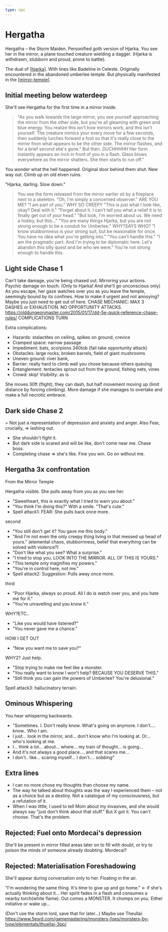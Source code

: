 ```yaml
---
type: npc
---
```


# Hergatha
Hergatha – the Storm Maiden. Personified goth version of Hjarka.
You see her in the mirror, a plane touched creature wielding a dagger.
(Hjarka is withdrawn, stubborn and proud, prone to battle).

The dual of [[hjarka]]. With lines like Badeline in Celeste.
Originally encountered in the abandoned umberlee temple.
But physically manifested in the [[mirror-temple]].

## Initial meeting below waterdeep
She'll see Hergatha for the first time in a mirror inside.
> "As you walk towards the large mirror, you see yourself approaching the mirror from the other side, but you're all gleaming with green and blue energy. You realize this isn't how mirrors work, and this isn't yourself.
> The creature mimics your every move for a few seconds, then suddenly lurches forward a foot so that it's really close to the mirror from what appears to be the other side. The mirror flashes, and for a brief second she's gone."
> But then. *DUCHHHHH* Her form instantly appears an inch in front of you in a flash. Glass blows everywhere as the mirror shatters. She then starts to run off."

You wonder what the hell happened. Original door behind them shut. New way out.
Climb up on old elven ruins.

"Hjarka, darling. Slow down."

> You see the form released from the mirror earlier sit by a fireplace next to a skeleton.
"Oh, I'm simply a concerned observer."
ARE YOU ME?
"I am part of you."
WHY SO CREEPY
"This is just what I look like, okay? Deal with it."
"Forget about it. I can't tell you what a relief it is to finally get out of your head."
"But look, I'm worried about us. We need a hobby, but this..."
"You are many things Hjarka, but you are not strong enough to be a conduit for Umberlee."
WHY?SAYS WHO?
"I know stubbornness is your strong suit, but be reasonable for once. You have no idea what you're getting into."
"You can't handle this."
"I am the pragmatic part. And I'm trying to be diplomatic here. Let's abandon this silly quest and be who we were." You're not strong enough to handle this.

## Light side Chase 1
Can't take damage, you're being chased out. Mirroring your actions. Psychic damage on touch. (Only to Hjarka! And she'll go unconscious only)
As you escape, her gaze watches over you as you leave the temple, seemingly bound by its confines.
How to make it urgent and not annoying?
Maybe you just need to get out of here.
CHASE MECHANIC: MAX 3 DASHES or EXHAUSTION. NO OPPORTUNITY ATTACKS.
https://olddungeonmaster.com/2015/01/17/dd-5e-quick-reference-chase-rules/ COMPLICATIONS TURN

Extra complications:
- Hazards: stalactites on ceiling, spikes on ground, crevice
- Cramped space: narrow passage
- Impediment: bats, scorpions 340tob (fail take opportunity attack)
- Obstacles: large rocks, broken barrels, field of giant mushrooms
- Uneven ground: river bank,
- Barrier: really hard to climb wall you chose because others queuing
- Entanglement: tentacles sprout out from the ground, fishing nets, vines
- Crowd: skip! Visibility: as is

She moves 30ft (flight), they can dash, but half movement moving up (limit distance by forcing climbing). More damage if she manages to overtake and make a full necrotic embrace.

## Dark side Chase 2
= Not just a representation of depression and anxiety and anger. Also Fear, crucially, => lashing out.
- She shouldn't fight it.
- But dark side is scared and will be like, don't come near me. Chase boss.
- Completing chase => she's like. Fine you win. Go on without me.

## Hergatha 3x confrontation
From the Mirror Temple

Hergatha visible. She pulls away from you as you see her.

- "Sweetheart, this is exactly what I tried to warn you about."
- "You think I'm doing this?" With a smile. "That's cute."
- Spell attack1: FEAR: She pulls back once more.

second

- "You still don't get it? You gave me this body."
- "And I'm not even the only creepy thing living in that messed up head of yours." (elemental chaos, stubbornness, belief that everything can be solved with violence?)
- "Don't like what you see? What a surprise."
- "I tried to stop you. LOOK INTO THE MIRROR. ALL OF THIS IS YOURS."
- "This temple only magnifies my powers."
- "You're in control here, not me."
- Spell attack2: Suggestion: Pulls away once more.

third

- "Poor Hjarka, always so proud. All I do is watch over you, and you hate me for it."
- "You're unravelling and you know it."

WHY?ETC..

- "Like you would have listened?"
- "You never gave me a chance."

HOW I GET OUT

- "Now you want me to save you?"

WHY2? Just help.

- "Stop trying to make me feel like a monster.
- "You really want to know  I won't help? BECAUSE YOU DESERVE THIS."
- "Still think you can gain the powers of Umberlee? You're delusional."

Spell attack3: hallucinatory terrain.

## Ominous Whispering
You hear whispering backwards.

- "Sometimes. I. Don't really know. What's going on anymore. I don't.... know.. Who I am.
- I just... look in the mirror, and... don't know who I'm looking at. Or... who's looking at me.
- I... think a lot... about... where... my train of thought… is going...
- And it's not always a good place.... and that scares me...
- I don't.. like... scaring myself... I don't.... *sobbing*"


## Extra lines
- I can no more chose my thoughts than choose my name.
- The way he talked about thoughts was the way I experienced them – not as a choice but as a destiny. Not a catalogue of my consciousness, but a refutation of it.
- When I was little, I used to tell Mom about my invasives, and she would always say "just don't think about that stuff." But X got it. You can't choose. That's the problem.

## Rejected: Fuel onto Mordecai's depression
She'll be present in mirror filled areas later on to fill with doubt, or try to poison the minds of someone already doubting. Mordecai?

## Rejected: Materialisation Foreshadowing
She'll appear during conversation only to her. Floating in the air.

"I'm wondering the same thing. It's time to give up and go home." <- if she's actually thinking about it...
Her spirit fades in a flash and consumes a nearby torch(white flame). Out comes a MONSTER.
It chomps on you. Either initiative or wake up...

(Don't use the storm lord, save that for later...)
Maybe use Theullai: https://www.5esrd.com/gamemastering/monsters-foes/monsters-by-type/elementals/thuellai-3pp/

[//begin]: # "Autogenerated link references for markdown compatibility"
[hjarka]: ../pcs/hjarka "Hjarka"
[mirror-temple]: ../seaofbones/mirror-temple "Mirror Temple"
[//end]: # "Autogenerated link references"
